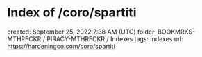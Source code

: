 # Index of /coro/spartiti

created: September 25, 2022 7:38 AM (UTC)
folder: BOOKMRKS-MTHRFCKR / PIRACY-MTHRFCKR / Indexes
tags: indexes
url: https://hardeningco.com/coro/spartiti